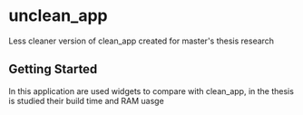 # unclean_app

Less cleaner version of clean_app created for master's thesis research

## Getting Started

In this application are used widgets to compare with clean_app, in the thesis is studied their build time and RAM uasge

